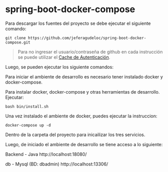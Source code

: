 # spring-boot-docker-compose


Para descargar los fuentes del proyecto se debe ejecutar el siguiente comando:

```shell
git clone https://github.com/jeferagudeloc/spring-boot-docker-compose.git
```

> Para no ingresar el usuario/contraseña de github en cada instrucción se puede utilizar el [Cache de Autenticación](https://git-scm.com/docs/git-credential-cache).


Luego, se pueden ejecutar los siguiente comandos:


Para iniciar el ambiente de desarrollo es necesario tener instalado docker y docker-compose.

Para instalar docker, docker-compose y otras herramientas de desarrollo.
Ejecutar:

```shell
bash bin/install.sh
```

Una vez instalado el ambiente de docker, puedes ejecutar la instruccion:

```shell
docker-compose up -d
```

Dentro de la carpeta del proyecto para inicailizar los tres servicios.

Luego, de iniciado el ambiente de desarrollo se tiene acceso a lo siguiente:

Backend - Java
http://localhost:18080/

db - Mysql (BD: dbadmin)
http://localhost:13306/

